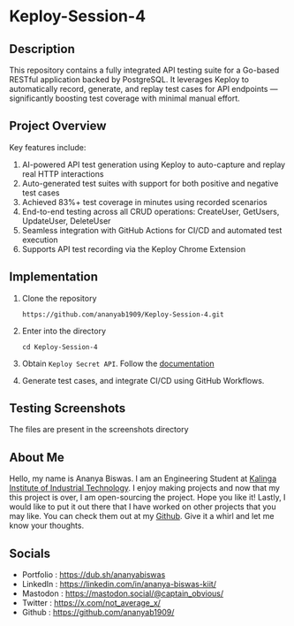 # Keploy-Session-4

## Description
This repository contains a fully integrated API testing suite for a Go-based RESTful application backed by PostgreSQL. It leverages Keploy to automatically record,    generate, and replay test cases for API endpoints — significantly boosting test coverage with minimal manual effort.

## Project Overview
Key features include:

  1. AI-powered API test generation using Keploy to auto-capture and replay real HTTP interactions
  2. Auto-generated test suites with support for both positive and negative test cases
  3. Achieved 83%+ test coverage in minutes using recorded scenarios
  4. End-to-end testing across all CRUD operations: CreateUser, GetUsers, UpdateUser, DeleteUser
  5. Seamless integration with GitHub Actions for CI/CD and automated test execution
  6. Supports API test recording via the Keploy Chrome Extension

## Implementation

1. Clone the repository
     ```
     https://github.com/ananyab1909/Keploy-Session-4.git
     ```

2. Enter into the directory
     ```
     cd Keploy-Session-4
     ```

3. Obtain `Keploy Secret API`. Follow the [documentation](@https://keploy.io/docs/running-keploy/api-testing-cicd/)

4. Generate test cases, and integrate CI/CD using GitHub Workflows.

## Testing Screenshots

The files are present in the screenshots directory

## About Me

Hello, my name is Ananya Biswas. I am an Engineering Student at [Kalinga Institute of Industrial Technology](https://kiit.ac.in/). I enjoy making projects and now that my this project is over, I am open-sourcing the project. Hope you like it! Lastly, I would like to put it out there that I have worked on other projects that you may like. You can check them out at my [Github](https://github.com/ananyab1909/). Give it a whirl and let me know your thoughts.

## Socials
  - Portfolio : https://dub.sh/ananyabiswas
  - LinkedIn : https://linkedin.com/in/ananya-biswas-kiit/
  - Mastodon : https://mastodon.social/@captain_obvious/
  - Twitter : https://x.com/not_average_x/
  - Github : https://github.com/ananyab1909/
